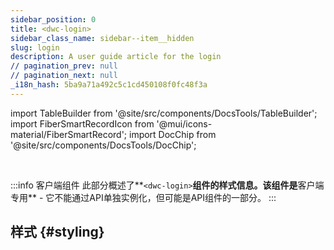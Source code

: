 ```yaml
---
sidebar_position: 0
title: <dwc-login>
sidebar_class_name: sidebar--item__hidden
slug: login
description: A user guide article for the login
// pagination_prev: null
// pagination_next: null
_i18n_hash: 5ba9a71a492c5c1cd450108f0fc48f3a
---
```

import TableBuilder from '@site/src/components/DocsTools/TableBuilder';
import FiberSmartRecordIcon from '@mui/icons-material/FiberSmartRecord';
import DocChip from '@site/src/components/DocsTools/DocChip';

<DocChip chip='shadow' />

<br />

:::info 客户端组件
此部分概述了**`<dwc-login>`**组件的样式信息。该组件是**客户端专用** - 它不能通过API单独实例化，但可能是API组件的一部分。
:::

## 样式 {#styling}

<TableBuilder name="dwc-login" clientComponent />
